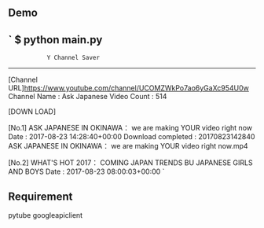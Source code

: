 ## Demo
`
$ python main.py
--------------------------------------------------

               Y Channel Saver

--------------------------------------------------
[Channel URL]https://www.youtube.com/channel/UCOMZWkPo7ao6yGaXc954U0w
Channel Name : Ask Japanese
Video Count : 514

[DOWN LOAD]

[No.1] ASK JAPANESE IN OKINAWA： we are making YOUR video right now
Date : 2017-08-23 14:28:40+00:00
Download completed : 20170823142840 ASK JAPANESE IN OKINAWA： we are making YOUR video right now.mp4

[No.2] WHAT'S HOT 2017： COMING JAPAN TRENDS BU JAPANESE GIRLS AND BOYS
Date : 2017-08-23 08:00:03+00:00
`

## Requirement
pytube
googleapiclient
